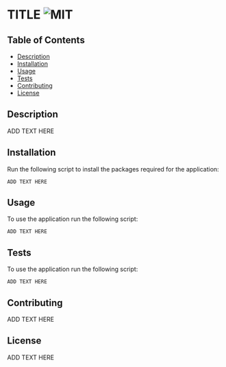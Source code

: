 # TITLE ![MIT](https://img.shields.io/static/v1?label=MIT&message=License&color=green)

  ## Table of Contents
  
  - [Description](#description)
  - [Installation](#installation)
  - [Usage](#usage)
  - [Tests](#tests)
  - [Contributing](#contributing)
  - [License](#license)
  
  ## Description
  
  ADD TEXT HERE
  
  ## Installation
  
  Run the following script to install the packages required for the application:
  
  ```
  ADD TEXT HERE
  ```
  
  ## Usage
  
  To use the application run the following script:
  
  ```
  ADD TEXT HERE
  ```
  
  ## Tests
  
  To use the application run the following script:
  
  ```
  ADD TEXT HERE
  ```
  
  ## Contributing
  
  ADD TEXT HERE
  
  ## License
  
  ADD TEXT HERE
  